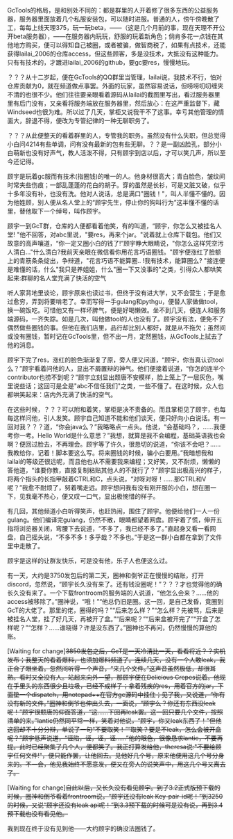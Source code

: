 GcTools的格局，是和别处不同的：都是群里的人开着修了很多东西的公益服务器，服务器里面放着几个私服安装包，可以随时进服。普通的人，傍午傍晚散了工，每每上线天理375，玩一玩beta，——（这是几个月前的事，现在天理不开公开beta服务器），——在服务器内玩玩，舒服的玩着新角色；倘肯多花一点钱在其他地方购买，便可以得知自己被圈，或者被骗，做智商税了，如果有点技术，还能获得lailai_2006的仓库access，但这些顾客，多是没技术，大抵没有这种能力。只有有技术的，才踱进lailai_2006的github，要gc要res，慢慢地玩。

？？？从十二岁起，便在GcTools的QQ群里当管理，lailai说，我技术不行，怕对仓库贡献为0，就在频道做点事罢。外面的玩家，虽然容易说话，但唠唠叨叨缠夹不清的也很不少。他们往往要亲眼看着源码从lailai的截图里写出，看过服务器里里有后门没有，又亲看将服务端放在服务器里，然后放心：在这严重监督下，藏Windseed也很为难。所以过了几天，掌柜又说我干不了这事。幸亏其他管理的情面大，辞退不得，便改为专管纪律的一种无聊职务了。

？？？从此便整天的看着群里的人，专管我的职务。虽然没有什么失职，但总觉得小白问4214有些单调，问有没有最新的包有些无聊。？？是一副凶脸孔，部分小白萌新也没有好声气，教人活泼不得，只有顾宇到店以后，才可以笑几声，所以至今还记得。

顾宇是玩着gc服而有技术(指圈钱)的唯一的人。他身材很高大；青白脸色，皱纹间时常夹些伤痕；一部乱蓬蓬的花白的胡子。穿的虽然是长衫，可是又脏又破，似乎十多年没有补，也没有洗。他对人说话，总是满口"圈钱！"，叫人半懂不懂的。因为他姓顾，别人便从名人堂上的“顾宇先生，停止你的狗叫行为”这半懂不懂的话里，替他取下一个绰号，叫作顾宇。

顾宇一到GcT群，仓库的人便都看着他笑，有的叫道，“顾宇，你怎么又被挂名人堂! "他不回答，对abc里说，"要res，再来个jar。"说着就上仓库下载包。他们又故意的高声嚷道，“你一定又圈小白的钱了!”顾宇睁大眼睛说，"你怎么这样凭空污人清白..."什么清白?我前天亲眼在微信看你用花言巧语圈钱。"顾宇便涨红了脸额上的青筋条条绽出，争辩道，"花言巧语不能算圈.. !我有技术，能算圈么? "接连便是难懂的话，什么"我只是养姐姐，什么"圈一下又没事的"之类，引得众人都哄笑起来:群聊的名人堂充满了快活的空气

听人家背地里谈论，顾宇原来也读过书，但终于没有进大学，又不会营生；于是愈过愈穷，弄到将要啃老了。幸而写得一手gulang和pythgu，便替人家做做tool，换一碗饭吃。可惜他又有一样坏脾气，便是好喝懒做。坐不到几天，便连人和服务端源码，一齐失踪。如是几次，叫他做tool的人也没有了。顾宇没有法，便免不了偶然做些圈钱的事。但他在我们店里，品行却比别人都好，就是从不拖欠；虽然间或没有圈钱，暂时记在GcTools里，但不出一月，定然圈钱，从GcTools上拭去了他的消息。

顾宇下完了res，涨红的脸色渐渐复了原，旁人便又问道，“顾宇，你当真认识tool么？”顾宇看着问他的人，显出不屑置辩的神气。他们便接着说道，“你怎的连半个contributor也捞不到呢？”顾宇立刻显出颓唐不安模样，脸上笼上了一层灰色，嘴里说些话；这回可是全是"abc不信任我们"之类，一些不懂了。在这时候，众人也都哄笑起来：店内外充满了快活的空气。

在这些时候，？？？可以附和着笑，掌柜是决不责备的。而且掌柜见了顾宇，也每每这样问他，引人发笑。顾宇自己知道不能和他们谈天，便只好向小白说话。有一回对我？？？道，“你会java么？”我略略点一点头。他说，“会基础吗？，……我便考你一考。Hello World是什么意思？”我想，就算是我不会编程，基础英语我也会啊？便回过脸去，不再理会。顾宇等了许久，很恳切的说道，“你该不会吧？……我教给你，记着！脚本要这么写。将来圈钱的时候，骗小白要用。”我暗想我和lailai的等级还很远呢，而且他也从不需要我来编程；又好笑，又不耐烦，懒懒的答他道，“谁要你教，直接复制粘贴其他人的不就行了？”顾宇显出极高兴的样子，将两个指头的长指甲敲着CTRL和C，点头说，“对呀对呀！……那CTRL和V呢？”我愈不耐烦了，努着嘴走远。顾宇想问我有没有刚开服的小白，想在圈一下，见我毫不热心，便又叹一口气，显出极惋惜的样子。

有几回，其他频道小白听得笑声，也赶热闹，围住了顾宇。他便给他们一人一份gulang。他们编译完gulang，仍然不散，眼睛都望着网盘。顾宇着了慌，伸开五指将浏览器关闭，弯腰下去说道，“不多了，我已经不多了。”直起身又看一看网盘，自己摇头说，“不多不多！多乎哉？不多也。”于是这一群小白都在拿到了文件里中走散了。

顾宇是这样的让群友快乐，可是没有他，乐子人也便这么过。

有一天，大约是3750发包后的第二天，圈神和倒爷正在慢慢的结账，打开discord，忽然说，“顾宇长久没有来了。还有钱没圈呢！”？？？才也觉得他的确长久没有来了。一个下载frontroom的服务端的人说道，“他怎么会来？……他的access被移除了。”圈神说，“哦！”“他总仍旧是圈。这一回，是自己发昏，竟圈到GcT的大佬了。那里的佬，圈得的吗？”“后来怎么样？”“怎么样？先被骂，后来是被挂名人堂，挂了好几天，再被开了盒。”“后来呢？”“后来盒被开完了”“开盒了怎样呢？”“怎样？……谁晓得？许是没东西了。”圈神也不再问，仍然慢慢的算他的账。

[Waiting for change]~~3850发包之后，GcT是一天冷清比一天，看看将近？？实机发布；我整天的看着爆料，也须加爆料频道了。连续几天，没有一个人敢leak，我正合了眼坐着。忽然间听得一个声音，“来几个文件。”这声音虽然极低，却很耳熟。看时又全没有人。站起来向外一望，那顾宇便在Delicious Crepes说着。他现在手里头的东西很少且垃圾，已经不成样子；拿着残疾的res，用着官方的jar，下面垫一个dispatch，用notepad++在官方gc源码中挂住；见了我，又说道，“你有没有新的文件。”圈神和倒爷也伸出头去，一面说，“顾宇么？你还有东西没leak呢！”顾宇很颓唐的仰面答道，“这……下回再leak罢。这一回只要几个文件，按照清单的来。”lantic仍然同平常一样，笑着对他说，“顾宇，你又leak东西了！”但他这回却不十分分辩，单说了一句“不要取笑！”“取笑？要是不leak，怎么会被开盒呢？”顾宇低声说道，“诬陷，诬，诬，诬......”他的眼色，很像恳求lantic，不要再提。此时已经聚集了几个人，便都笑了。我正打算发给他，theresa说:"不要给顾宇任何文件!"，便只能作罢，让他回去。见他好几个号，原来他便用这几个号分身来的。不一会，他见我始终不愿意发，便又在旁人的说笑声中，用这几个号又离去了。~~

[Waiting for change]~~自此以后，又长久没有看见顾宇。到了3.2正式版预下载的时候，圈神和倒爷看着frontroom说，“顾宇还没有leak Key-pair-id呢！”到3250的时候，又说“顾宇还没有leak api呢！”到3.3预下载的时候可是没有说，再到3.4预下载也没有看见他。~~

我到现在终于没有见到他——大约顾宇的确没法圈钱了。